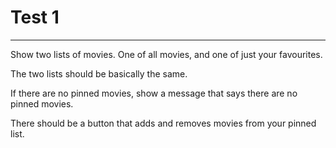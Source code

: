 # Test 1

---

Show two lists of movies.  One of all movies, and one of just your favourites.

The two lists should be basically the same.

If there are no pinned movies, show a message that says there are no pinned movies.

There should be a button that adds and removes movies from your pinned list.
